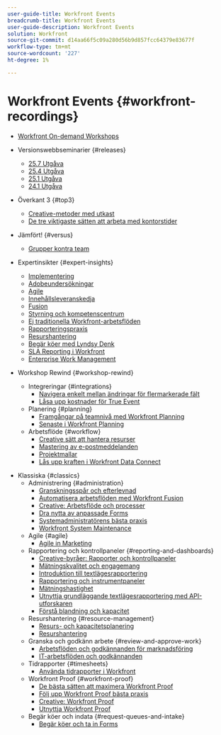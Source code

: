 ```yaml
---
user-guide-title: Workfront Events
breadcrumb-title: Workfront Events
user-guide-description: Workfront Events
solution: Workfront
source-git-commit: d14aa66f5c09a280d56b9d857fcc64379e83677f
workflow-type: tm+mt
source-wordcount: '227'
ht-degree: 1%

---
```



# Workfront Events {#workfront-recordings}

+ [Workfront On-demand Workshops](overview.md)

+ Versionswebbseminarier {#releases}
   + [25.7 Utgåva](releases/25-7-release-webinar.md)
   + [25.4 Utgåva](releases/25-4-release-webinar.md)
   + [25.1 Utgåva](releases/25-1-release-webinar.md)
   + [24.1 Utgåva](releases/24-1-release-webinar.md)
+ Överkant 3 {#top3}
   + [Creative-metoder med utkast](top3/blueprints.md)
   + [De tre viktigaste sätten att arbeta med kontorstider](top3/office-hours.md)
+ Jämfört! {#versus}
   + [Grupper kontra team](versus/groups-vs-teams.md)
+ Expertinsikter {#expert-insights}
   + [Implementering](expert-insights/adoption.md)
   + [Adobeundersökningar](expert-insights/adoption-surveys.md)
   + [Agile](expert-insights/agile.md)
   + [Innehållsleveranskedja](expert-insights/content-supply-chain.md)
   + [Fusion](expert-insights/fusion.md)
   + [Styrning och kompetenscentrum](expert-insights/centers-of-excellence.md)
   + [Ej traditionella Workfront-arbetsflöden](expert-insights/non-traditional-workfront-workflows.md)
   + [Rapporteringspraxis](expert-insights/reporting-practices.md)
   + [Resurshantering](expert-insights/resource-management.md)
   + [Begär köer med Lyndsy Denk](expert-insights/request-queues.md)
   + [SLA Reporting i Workfront](expert-insights/sla-reporting.md)
   + [Enterprise Work Management](expert-insights/enterprise-work-management.md)
+ Workshop Rewind {#workshop-rewind}
   + Integreringar {#integrations}
      + [Navigera enkelt mellan ändringar för flermarkerade fält](workshop-rewind/integrations/mulit-select-fields.md)
      + [Låsa upp kostnader för True Event](workshop-rewind/integrations/event-costs.md)
   + Planering {#planning}
      + [Framgångar på teamnivå med Workfront Planning](workshop-rewind/planning/team-success-workfront-planning.md)
      + [Senaste i Workfront Planning](workshop-rewind/planning/workfront-planning.md)
   + Arbetsflöde {#workflow}
      + [Creative sätt att hantera resurser](classics/creative-ways-of-managing-resources.md)
      + [Mastering av e-postmeddelanden](workshop-rewind/workflow/email-notifications.md)
      + [Projektmallar](workshop-rewind/workflow/project-templates.md)
      + [Lås upp kraften i Workfront Data Connect](workshop-rewind/workflow/data-connect.md)

<!--  + Planning {#planning}
  + Integrations {#integrations}
-->

+ Klassiska {#classics}
   + Administrering {#administration}
      + [Granskningsspår och efterlevnad](user-groups/audit-trails-and-compliance.md)
      + [Automatisera arbetsflöden med Workfront Fusion](user-groups/automating-workflows-with-workfront-fusion.md)
      + [Creative: Arbetsflöde och processer](user-groups/creative-agencies-workflows-and-process.md)
      + [Dra nytta av anpassade Forms](user-groups/leveraging-custom-forms.md)
      + [Systemadministratörens bästa praxis](user-groups/system-admin-best-practices.md)
      + [Workfront System Maintenance](user-groups/workfront-system-maintenance.md)
   + Agile {#agile}
      + [Agile in Marketing](user-groups/agile-in-marketing.md)
   + Rapportering och kontrollpaneler {#reporting-and-dashboards}
      + [Creative-byråer: Rapporter och kontrollpaneler](user-groups/creative-agencies-reporting-and-dashboards.md)
      + [Mätningskvalitet och engagemang](classics/gauging-quality-and-engagement.md)
      + [Introduktion till textlägesrapportering](classics/introduction-to-text-mode-reporting.md)
      + [Rapportering och instrumentpaneler](user-groups/reporting-and-dashboards.md)
      + [Mätningshastighet](classics/measuring-velocity.md)
      + [Utnyttja grundläggande textlägesrapportering med API-utforskaren](classics/supercharge-basic-text-mode-reporting-using-the-api-explorer.md)
      + [Förstå blandning och kapacitet](classics/understanding-mix-and-capacity.md)
   + Resurshantering {#resource-management}
      + [Resurs- och kapacitetsplanering](user-groups/resource-and-capacity-planning.md)
      + [Resurshantering](user-groups/resource-management.md)
   + Granska och godkänn arbete {#review-and-approve-work}
      + [Arbetsflöden och godkännanden för marknadsföring](user-groups/marketing-workflows-and-approvals.md)
      + [IT-arbetsflöden och godkännanden](user-groups/it-workflows-and-approvals.md)
   + Tidrapporter {#timesheets}
      + [Använda tidrapporter i Workfront](user-groups/utilizing-timesheets-in-workfront.md)
   + Workfront Proof {#workfront-proof}
      + [De bästa sätten att maximera Workfront Proof](classics/best-practices-to-maximize-workfront-proof.md)
      + [Följ upp Workfront Proof bästa praxis](classics/follow-up-to-workfront-proof-best-practices.md)
      + [Creative: Workfront Proof](user-groups/creative-agencies-workfront-proof.md)
      + [Utnyttja Workfront Proof](user-groups/leveraging-workfront-proof.md)
   + Begär köer och indata {#request-queues-and-intake}
      + [Begär köer och ta in Forms](user-groups/request-queues-and-intake-forms.md)



